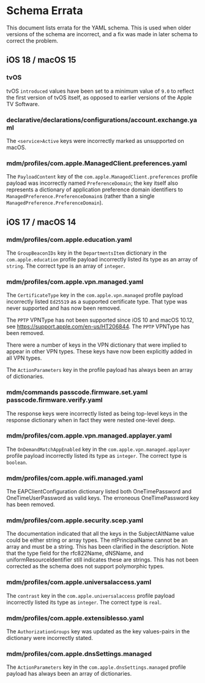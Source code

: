 # Schema Errata

This document lists errata for the YAML schema. This is used when older versions of the schema are incorrect, and a fix was made in later schema to correct the problem.

## iOS 18 / macOS 15

### tvOS

tvOS `introduced` values have been set to a minimum value of `9.0` to reflect the first version of tvOS itself, as opposed to earlier versions of the Apple TV Software.

### declarative/declarations/configurations/account.exchange.yaml

The `<service>Active` keys were incorrectly marked as unsupported on macOS.

### mdm/profiles/com.apple.ManagedClient.preferences.yaml

The `PayloadContent` key of the `com.apple.ManagedClient.preferences` profile
payload was incorrectly named `PreferenceDomain`; the key itself also represents
a dictionary of application preference domain identifiers to
`ManagedPreference.PreferenceDomain`s (rather than a single
`ManagedPreference.PreferenceDomain`).

## iOS 17 / macOS 14

### mdm/profiles/com.apple.education.yaml

The `GroupBeaconIDs` key in the `DepartmentsItem` dictionary in the `com.apple.education` profile payload incorrectly listed its type as an array of `string`. The correct type is an array of `integer`.

### mdm/profiles/com.apple.vpn.managed.yaml

The `CertificateType` key in the `com.apple.vpn.managed` profile payload incorrectly listed `Ed25519` as a supported certificate type. That type was never supported and has now been removed.

The `PPTP` VPNType has not been supported since iOS 10 and macOS 10.12, see https://support.apple.com/en-us/HT206844. The `PPTP` VPNType has been removed.

There were a number of keys in the VPN dictionary that were implied to appear in other VPN types. These keys have now been explicitly added in all VPN types.

The `ActionParameters` key in the profile payload has always been an array of dictionaries.

### mdm/commands passcode.firmware.set.yaml passcode.firmware.verify.yaml

The response keys were incorrectly listed as being top-level keys in the response dictionary when in fact they were nested one-level deep.

### mdm/profiles/com.apple.vpn.managed.applayer.yaml

The `OnDemandMatchAppEnabled` key in the `com.apple.vpn.managed.applayer` profile payload incorrectly listed its type as `integer`. The correct type is `boolean`.

### mdm/profiles/com.apple.wifi.managed.yaml

The EAPClientConfiguration dictionary listed both OneTimePassword and OneTimeUserPassword as valid keys. The erroneous OneTimePassword key has been removed.

### mdm/profiles/com.apple.security.scep.yaml

The documentation indicated that all the keys in the SubjectAltName value could be either string or array types. The ntPrincipalName cannot be an array and must be a
string. This has been clarified in the description. Note that the type field for the rfc822Name, dNSName, and uniformResourceIdentifier still indicates these are
strings. This has not been corrected as the schema does not support polymorphic types.

### mdm/profiles/com.apple.universalaccess.yaml

The `contrast` key in the `com.apple.universalaccess` profile payload incorrectly listed its type as `integer`. The correct type is `real`.

### mdm/profiles/com.apple.extensiblesso.yaml

The `AuthorizationGroups` key was updated as the key values-pairs in the dictionary were incorrectly stated.

### mdm/profiles/com.apple.dnsSettings.managed

The `ActionParameters` key in the `com.apple.dnsSettings.managed` profile payload has always been an array of dictionaries.
